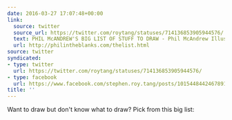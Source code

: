 ```yaml
---
date: 2016-03-27 17:07:48+00:00
link:
  source: twitter
  source_url: https://twitter.com/roytang/statuses/714136853905944576/
  text: PHIL McANDREW'S BIG LIST OF STUFF TO DRAW - Phil McAndrew Illustrations & Comics
  url: http://philintheblanks.com/thelist.html
source: twitter
syndicated:
- type: twitter
  url: https://twitter.com/roytang/statuses/714136853905944576/
- type: facebook
  url: https://www.facebook.com/stephen.roy.tang/posts/10154484424678912
title: ''
---
```


Want to draw but don't know what to draw? Pick from this big list: